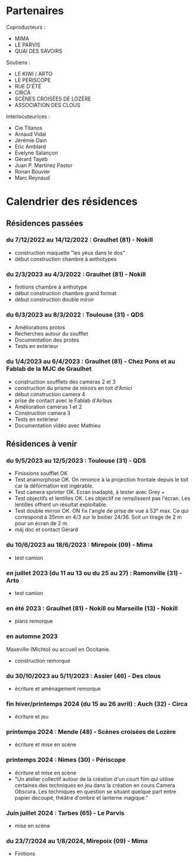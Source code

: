 # Partenaires

Coproducteurs :

- MIMA
- LE PARVIS
- QUAI DES SAVOIRS

Soutiens :

- LE KIWI / ARTO
- LE PERISCOPE
- RUE D'ÉTÉ
- CIRCA
- SCÈNES CROISÉES DE LOZÈRE
- ASSOCIATION DES CLOUS

Interlocuteurices :

- Cie Titanos
- Arnaud Vidal
- Jérémie Dain
- Eric Amblard
- Evelyne Salançon
- Gérard Tayeb
- Juan P. Martínez Pastor
- Ronan Bouvier
- Marc Reynaud


# Calendrier des résidences

## Résidences passées

### du 7/12/2022 au 14/12/2022 : Graulhet (81) - Nokill
- construction maquette "les yeux dans le dos"
- début construction chambre à anthotypes

### du 2/3/2023 au 4/3/2022 : Graulhet (81) - Nokill
- finitions chambre à anthotype
- début construction chambre grand format
- début construction double miroir

### du 6/3/2023 au 8/3/2022 : Toulouse (31) - QDS
- Améliorations protos
- Recherches autour du soufflet
- Documentation des protos
- Tests en extérieur


### du 1/4/2023 au 6/4/2023 : Graulhet (81) - Chez Pons et au Fablab de la MJC de Graulhet

- construction soufflets des cameras 2 et 3
- construction du prisme de miroirs en toit d'Amici
- début construction camera 4
- prise de contact avec le Fablab d'Airbus 
- Amélioration cameras 1 et 2
- Construction camera 3
- Tests en extérieur
- Documentation vidéo avec Mathieu

## Résidences à venir


### du 9/5/2023 au 12/5/2023 : Toulouse (31) - QDS
- Finissions soufflet OK
- Test anamorphose OK. On renonce à la projection frontale depuis le toit car la déformation est ingérable.
- Test camera sprinter OK. Ecran inadapté, à tester avec Grey +
- Test objectifs et lentilles OK. Les objectif ne remplissent pas l'écran. Les lentilles offrent un résultat exploitable.
- Test double mirroir OK. ON fix l'angle de prise de vue à 53° max. Ce qui correspond à 35mm en 4/3 sur le boitier 24/36. Soit un tirage de 2 m pour un écran de 2 m.
- màj doc et contact Gérard

### du 10/6/2023 au 18/6/2023 : Mirepoix (09) - Mima
- test camion

### en juillet 2023 (du 11 au 13 ou du 25 au 27) : Ramonville (31) - Arto
- test camion

### en été 2023 : Graulhet (81) - Nokill ou Marseille (13) - Nokill
- plans remorque 

### en automne 2023
Maxeville (Michto) ou accueil en Occitanie. 
- construction remorque

### du 30/10/2023 au 5/11/2023 : Assier (46) - Des clous
- écriture et aménagement remorque

### fin hiver/printemps 2024 (du 15 au 26 avril) : Auch (32) - Circa
- écriture et jeu

### printemps 2024 : Mende (48) - Scènes croisées de Lozère
- écriture et mise en scène

### printemps 2024 : Nimes (30) - Périscope
- écriture et mise en scène
- "Un atelier collectif autour de la création d'un court film qui utilise certaines des techniques en jeu dans la création en cours Camera Obscura. Les techniques en question se situant quelque part entre papier decoupé, théâtre d'ombre et lanterne magique."
### Juin juillet 2024 : Tarbes (65) - Le Parvis
- mise en scène

### du 23/7/2024 au 1/8/2024, Mirepoix (09) - Mima
- Finitions
